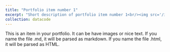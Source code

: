 ```yaml
---
title: "Portfolio item number 1"
excerpt: "Short description of portfolio item number 1<br/><img src='/images/500x300.png'>"
collection: datacode
---
```


This is an item in your portfolio. It can be have images or nice text. If you name the file .md, it will be parsed as markdown. If you name the file .html, it will be parsed as HTML. 
